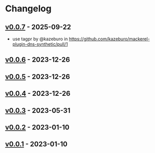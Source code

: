 # Changelog

## [v0.0.7](https://github.com/kazeburo/mackerel-plugin-dns-synthetic/compare/v0.0.6...v0.0.7) - 2025-09-22
- use tagpr by @kazeburo in https://github.com/kazeburo/mackerel-plugin-dns-synthetic/pull/1

## [v0.0.6](https://github.com/kazeburo/mackerel-plugin-dns-synthetic/compare/v0.0.5...v0.0.6) - 2023-12-26

## [v0.0.5](https://github.com/kazeburo/mackerel-plugin-dns-synthetic/compare/v0.0.4...v0.0.5) - 2023-12-26

## [v0.0.4](https://github.com/kazeburo/mackerel-plugin-dns-synthetic/compare/v0.0.3...v0.0.4) - 2023-12-26

## [v0.0.3](https://github.com/kazeburo/mackerel-plugin-dns-synthetic/compare/v0.0.2...v0.0.3) - 2023-05-31

## [v0.0.2](https://github.com/kazeburo/mackerel-plugin-dns-synthetic/compare/v0.0.1...v0.0.2) - 2023-01-10

## [v0.0.1](https://github.com/kazeburo/mackerel-plugin-dns-synthetic/commits/v0.0.1) - 2023-01-10
